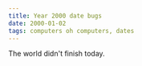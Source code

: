 ```yaml
---
title: Year 2000 date bugs
date: 2000-01-02
tags: computers oh computers, dates
---
```


The world didn't finish today.
